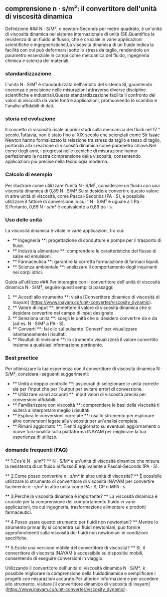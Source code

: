 ## comprensione n · s/m²: il convertitore dell'unità di viscosità dinamica

Definizione ###
N · S/M², o newton-Seconds per metro quadrato, è un'unità di viscosità dinamica nel sistema internazionale di unità (SI).Quantifica la resistenza di un fluido al flusso, che è cruciale in varie applicazioni scientifiche e ingegneristiche.La viscosità dinamica di un fluido indica la facilità con cui può deformarsi sotto lo stress da taglio, rendendolo un parametro essenziale in campi come meccanica del fluido, ingegneria chimica e scienza dei materiali.

### standardizzazione
L'unità N · S/M² è standardizzata nell'ambito del sistema SI, garantendo coerenza e precisione nelle misurazioni attraverso diverse discipline scientifiche e industriali.Questa standardizzazione facilita il confronto dei valori di viscosità da varie fonti e applicazioni, promuovendo lo scambio e l'analisi affidabili di dati.

### storia ed evoluzione
Il concetto di viscosità risale ai primi studi sulla meccanica dei fluidi nel 17 ° secolo.Tuttavia, non è stato fino al XIX secolo che scienziati come Sir Isaac Newton hanno formalizzato la relazione tra stress da taglio e tasso di taglio, portando alla creazione di viscosità dinamica come parametro chiave.Nel corso degli anni, i progressi nelle tecniche di misurazione hanno perfezionato la nostra comprensione della viscosità, consentendo applicazioni più precise nella tecnologia moderna.

### Calcolo di esempio
Per illustrare come utilizzare l'unità N · S/M², considerare un fluido con una viscosità dinamica di 0,89 N · S/M².Se si desidera convertire questo valore in altre unità di viscosità, come Pascal-Seconds (PA · S), è possibile utilizzare il fattore di conversione in cui 1 N · S/M² è uguale a 1 Pa · S.Pertanto, 0,89 N · s/m² è equivalente a 0,89 pa · s.

### Uso delle unità
La viscosità dinamica è vitale in varie applicazioni, tra cui:
- ** Ingegneria **: progettazione di condutture e pompe per il trasporto di fluidi.
- ** Industria alimentare **: comprendere le caratteristiche del flusso di salse ed emulsioni.
- ** Farmaceutica **: garantire la corretta formulazione di farmaci liquidi.
- ** Scienza ambientale **: analizzare il comportamento degli inquinanti nei corpi idrici.

Guida all'utilizzo ###
Per interagire con il convertitore dell'unità di viscosità dinamica N · S/M², seguire questi semplici passaggi:
1. ** Accedi allo strumento **: visita [Convertitore dinamico di viscosità di Inayam] (https://www.inayam.co/unit-converter/viscosity_dynamic).
2. ** Valore di input **: immettere il valore di viscosità dinamica che si desidera convertire nel campo di input designato.
3. ** Seleziona unità **: scegli le unità che si desidera convertire da e da (ad es. N · S/M² a PA · S).
4. ** Converti **: fai clic sul pulsante 'Convert' per visualizzare istantaneamente i risultati.
5. ** Risultati di revisione **: lo strumento visualizzerà il valore convertito insieme a qualsiasi informazione pertinente.

### Best practice
Per ottimizzare la tua esperienza con il convertitore di viscosità dinamica N · S/M², considera i seguenti suggerimenti:
- ** Unità a doppio controllo **: assicurati di selezionare le unità corrette sia per l'input che per l'output per evitare errori di conversione.
- ** Utilizzare valori accurati **: input valori di viscosità precisi per conversioni affidabili.
- ** Familiarizzare con viscosità **: comprendere le basi della viscosità ti aiuterà a interpretare meglio i risultati.
- ** Esplora le conversioni correlate **: usa lo strumento per esplorare altre conversioni legate alla viscosità per un'analisi completa.
- ** Rimani aggiornato **: Tieniti aggiornato su eventuali aggiornamenti o nuove funzionalità sulla piattaforma INAYAM per migliorare la tua esperienza di utilizzo.

### domande frequenti (FAQ)

** 1.Cos'è N · s/m²? **
N · S/M² è un'unità di viscosità dinamica che misura la resistenza di un fluido al flusso.È equivalente a Pascal-Seconds (PA · S).

** 2.Come posso convertire n · s/m² in altre unità di viscosità? **
È possibile utilizzare lo strumento di convertitore di viscosità INAYAM per convertire facilmente n · s/m² in altre unità come PA · S, CP o MPA · s.

** 3.Perché la viscosità dinamica è importante? **
La viscosità dinamica è cruciale per la comprensione del comportamento fluido in varie applicazioni, tra cui ingegneria, trasformazione alimentare e prodotti farmaceutici.

** 4.Posso usare questo strumento per fluidi non newtoniani? **
Mentre lo strumento primar Ily si concentra sui fluidi newtoniani, può fornire approfondimenti sulla viscosità dei fluidi non newtoniani in condizioni specifiche.

** 5.Esiste una versione mobile del convertitore di viscosità? **
Sì, il convertitore di viscosità INAYAM è accessibile su dispositivi mobili, consentendo di eseguire conversioni in viaggio.

Utilizzando il convertitore dell'unità di viscosità dinamica N · S/M², è possibile migliorare la comprensione della fluidodinamica e semplificare i progetti con misurazioni accurate.Per ulteriori informazioni e per accedere allo strumento, visitare [il convertitore dinamico di viscosità di Inayam] (https://www.inayam.co/unit-converter/viscosity_dynamic).